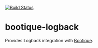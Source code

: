 [![Build Status](https://travis-ci.org/nhl/bootique-logback.svg)](https://travis-ci.org/nhl/bootique-logback)

# bootique-logback
Provides Logback integration with [Bootique](https://github.com/nhl/bootique).
